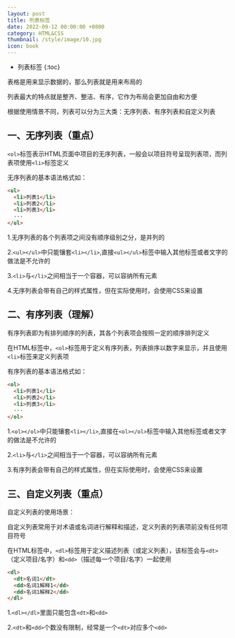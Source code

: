 ```yaml
---
layout: post
title: 列表标签
date: 2022-09-12 00:00:00 +0800
category: HTML&CSS
thumbnail: /style/image/10.jpg
icon: book
---
```



* 列表标签
{:toc}

表格是用来显示数据的，那么列表就是用来布局的  

列表最大的特点就是整齐、整洁、有序，它作为布局会更加自由和方便  

根据使用情景不同，列表可以分为三大类：无序列表、有序列表和自定义列表  

## 一、无序列表（重点）
`<ol>`标签表示HTML页面中项目的无序列表，一般会以项目符号呈现列表项，而列表项使用`<li>`标签定义  

无序列表的基本语法格式如：  

```html
<ul>
  <li>列表1</li>
  <li>列表2</li>
  <li>列表3</li>
  ···
</ul>
```

1.无序列表的各个列表项之间没有顺序级别之分，是并列的  

2.`<ul></ul>`中只能镶套`<li></li>`,直接`<ul></ul>`标签中输入其他标签或者文字的做法是不允许的  

3.`<li>`与`</li>`之间相当于一个容器，可以容纳所有元素  

4.无序列表会带有自己的样式属性，但在实际使用时，会使用CSS来设置  

## 二、有序列表（理解）
有序列表即为有排列顺序的列表，其各个列表项会按照一定的顺序排列定义  

在HTML标签中，`<ol>`标签用于定义有序列表，列表排序以数字来显示，并且使用`<li>`标签来定义列表项  

有序列表的基本语法格式如：  

```html
<ol>
  <li>列表1</li>
  <li>列表2</li>
  <li>列表3</li>
  ···
</ol>
```

1.`<ol></ol>`中只能镶套`<li></li>`,直接在`<ol></ol>`标签中输入其他标签或者文字的做法是不允许的  

2.`<li>`与`</li>`之间相当于一个容器，可以容纳所有元素  

3.有序列表会带有自己的样式属性，但在实际使用时，会使用CSS来设置  

## 三、自定义列表（重点）
自定义列表的使用场景：  

自定义列表常用于对术语或名词进行解释和描述，定义列表的列表项前没有任何项目符号  

在HTML标签中，`<dl>`标签用于定义描述列表（或定义列表），该标签会与`<dt>`（定义项目/名字）和`<dd>`（描述每一个项目/名字）一起使用  

```html
<dl>
  <dt>名词1</dt>
  <dd>名词1解释1</dd>
  <dd>名词1解释2</dd>
</dl>
```
1.`<dl></dl>`里面只能包含`<dt>`和`<dd>`  

2.`<dt>`和`<dd>`个数没有限制，经常是一个`<dt>`对应多个`<dd>`  


